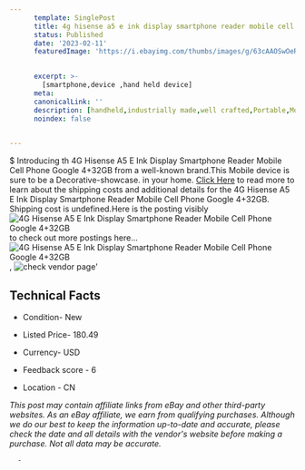 ```yaml
---
      template: SinglePost
      title: 4g hisense a5 e ink display smartphone reader mobile cell phone google 4 32gb
      status: Published
      date: '2023-02-11'
      featuredImage: 'https://i.ebayimg.com/thumbs/images/g/63cAAOSwOeRhPA8G/s-l225.jpg'
       

      excerpt: >-
        [smartphone,device ,hand held device]
      meta:
      canonicalLink: ''
      description: [handheld,industrially made,well crafted,Portable,Mobile,Compact,Convenient,Lightweight,Maneuverable,Man-portable,Miniature,Carriable,Hand-held,Light,Holdable,Transportable,Mobile device,Pocket-sized,On-the-go,Wireless,Cordless,Compact size,Convenient size, smartphone,device ,hand held device]
      noindex: false
      

---
```

$
      Introducing th 4G Hisense A5 E Ink Display Smartphone Reader Mobile Cell Phone Google 4+32GB from a well-known brand.This Mobile device  is sure to be a Decorative-showcase. in your home. [Click Here](https://www.ebay.com/itm/353783090251?hash=item525f1d8c4b%3Ag%3A63cAAOSwOeRhPA8G&mkevt=1&mkcid=1&mkrid=711-53200-19255-0&campid=%253CePNCampaignId%253E&customid=%253CreferenceId%253E&toolid=10049) to read more to learn about the shipping costs and additional details for the 4G Hisense A5 E Ink Display Smartphone Reader Mobile Cell Phone Google 4+32GB. Shipping cost is undefined.Here is the posting visibly ![4G Hisense A5 E Ink Display Smartphone Reader Mobile Cell Phone Google 4+32GB](https://i.ebayimg.com/thumbs/images/g/63cAAOSwOeRhPA8G/s-l225.jpg) to check out more postings here... ![4G Hisense A5 E Ink Display Smartphone Reader Mobile Cell Phone Google 4+32GB](https://i.ebayimg.com/images/g/63cAAOSwOeRhPA8G/s-l960.jpg), ![check vendor page](https://origin-galleryplus.ebayimg.com/ws/web/353783090251_2_0_1/225x225.jpg,https://origin-galleryplus.ebayimg.com/ws/web/353783090251_3_0_1/225x225.jpg,https://origin-galleryplus.ebayimg.com/ws/web/353783090251_4_0_1/225x225.jpg,https://origin-galleryplus.ebayimg.com/ws/web/353783090251_5_0_1/225x225.jpg,https://origin-galleryplus.ebayimg.com/ws/web/353783090251_6_0_1/225x225.jpg,https://origin-galleryplus.ebayimg.com/ws/web/353783090251_7_0_1/225x225.jpg,https://origin-galleryplus.ebayimg.com/ws/web/353783090251_8_0_1/225x225.jpg,https://origin-galleryplus.ebayimg.com/ws/web/353783090251_9_0_1/225x225.jpg,https://origin-galleryplus.ebayimg.com/ws/web/353783090251_10_0_1/225x225.jpg,https://origin-galleryplus.ebayimg.com/ws/web/353783090251_11_0_1/225x225.jpg,https://origin-galleryplus.ebayimg.com/ws/web/353783090251_12_0_1/225x225.jpg)'

      

 ## Technical Facts 



     
      

 - Condition- New 


      

 - Listed Price- 180.49 


      

 - Currency- USD 


      

 - Feedback score - 6 


      

 - Location - CN 


      
      

 *_This post may contain affiliate links from eBay and other third-party websites. As an eBay affiliate, we earn from qualifying purchases. Although we do our best to keep the information up-to-date and accurate, please check the date and all details with the vendor's website before making a purchase. Not all data may be accurate._*




      -
